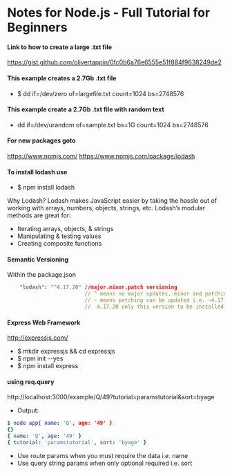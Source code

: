 # Notes for Node.js - Full Tutorial for Beginners

#### Link to how to create a large .txt file
https://gist.github.com/olivertappin/0fc0b6a76e6555e51f884f9638249de2

#### This example creates a 2.7Gb .txt file
- $ dd if=/dev/zero of=largefile.txt count=1024 bs=2748576

#### This example create a 2.7Gb .txt file with random text
- dd if=/dev/urandom of=sample.txt bs=1G count=1024 bs=2748576

#### For new packages goto
https://www.npmjs.com/
https://www.npmjs.com/package/lodash
#### To install lodash use
- $ npm install lodash

Why Lodash?
Lodash makes JavaScript easier by taking the hassle out of working with arrays, numbers, objects, strings, etc.
Lodash’s modular methods are great for:

- Iterating arrays, objects, & strings
- Manipulating & testing values
- Creating composite functions

#### Semantic Versioning

Within the package.json
```yaml
    "lodash": "^4.17.20" //major.minor.patch versioning
                         // ^ means no major updates, minor and patching can be updated
                         // ~ means patching can be updated i.e. ~4.17.x
                         //  4.17.20 only this version to be installed and used
```

#### Express Web Framework

http://expressjs.com/

- $ mkdir expressjs && cd expressjs
- $ npm init --yes
- $ npm install express

#### using req.query

http://localhost:3000/example/Q/49?tutorial=paramstutorial&sort=byage
- Output:
```yaml
$ node app{ name: 'Q', age: '49' }
{}
{ name: 'Q', age: '49' }
{ tutorial: 'paramstutorial', sort: 'byage' }
```

- Use route params when you must require the data i.e. name
- Use query string params when only optional required i.e. sort

